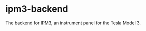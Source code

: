 # ipm3-backend
The backend for [IPM3](https://github.com/abraha2d/ipm3), an instrument panel for the Tesla Model 3.
